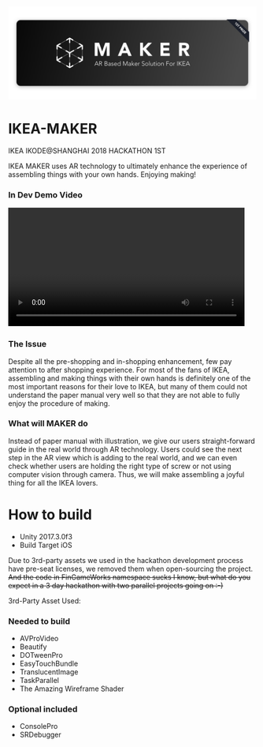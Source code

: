 ![](https://raw.githubusercontent.com/hACKbUSTER/IKEA-Maker/master/GitHub/Images/Banner.jpg)

# IKEA-MAKER
IKEA IKODE@SHANGHAI 2018 HACKATHON 1ST

IKEA MAKER uses AR technology to ultimately enhance the experience of assembling things with your own hands. Enjoying making!

### In Dev Demo Video
<video height="240" controls>
  <source src="GitHub/Videos/Demo.mp4" type="video/mp4">
</video>

### The Issue

Despite all the pre-shopping and in-shopping enhancement, few pay attention to after shopping experience. For most of the fans of IKEA, assembling and making things with their own hands is definitely one of the most important reasons for their love to IKEA, but many of them could not understand the paper manual very well so that they are not able to fully enjoy the procedure of making.

### What will MAKER do

Instead of paper manual with illustration, we give our users straight-forward guide in the real world through AR technology. Users could see the next step in the AR view which is adding to the real world, and we can even check whether users are holding the right type of screw or not using computer vision through camera. Thus, we will make assembling a joyful thing for all the IKEA lovers.

# How to build

- Unity 2017.3.0f3
- Build Target iOS


Due to 3rd-party assets we used in the hackathon development process have pre-seat licenses, we removed them when open-sourcing the project. 
~~And the code in FinGameWorks namespace sucks I know, but what do you expect in a 3 day hackathon with two parallel projects going on :-)~~

3rd-Party Asset Used:

### Needed to build

- AVProVideo
- Beautify
- DOTweenPro
- EasyTouchBundle
- TranslucentImage
- TaskParallel
- The Amazing Wireframe Shader

### Optional included

- ConsolePro
- SRDebugger

